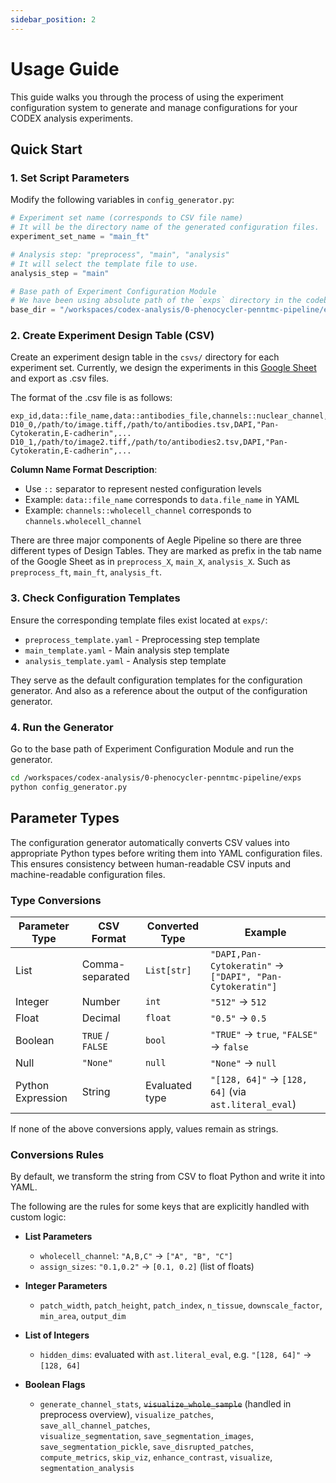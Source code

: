 ```yaml
---
sidebar_position: 2
---
```


# Usage Guide

This guide walks you through the process of using the experiment configuration system to generate and manage configurations for your CODEX analysis experiments.

## Quick Start

### 1. Set Script Parameters

Modify the following variables in `config_generator.py`:

```python
# Experiment set name (corresponds to CSV file name)
# It will be the directory name of the generated configuration files.
experiment_set_name = "main_ft"

# Analysis step: "preprocess", "main", "analysis"
# It will select the template file to use.
analysis_step = "main"

# Base path of Experiment Configuration Module
# We have been using absolute path of the `exps` directory in the codebase.
base_dir = "/workspaces/codex-analysis/0-phenocycler-penntmc-pipeline/exps"
```

### 2. Create Experiment Design Table (CSV)

Create an experiment design table in the `csvs/` directory for each experiment set. Currently, we design the experiments in this [Google Sheet](https://docs.google.com/spreadsheets/d/1JcabHe3aobjeRa4V0mNSmC2rnh5jJ3h4_v0jnX2vkOE/edit?usp=sharing) and export as .csv files.

The format of the .csv file is as follows:

```csv
exp_id,data::file_name,data::antibodies_file,channels::nuclear_channel,channels::wholecell_channel,...
D10_0,/path/to/image.tiff,/path/to/antibodies.tsv,DAPI,"Pan-Cytokeratin,E-cadherin",...
D10_1,/path/to/image2.tiff,/path/to/antibodies2.tsv,DAPI,"Pan-Cytokeratin,E-cadherin",...
```

**Column Name Format Description**:
- Use `::` separator to represent nested configuration levels
- Example: `data::file_name` corresponds to `data.file_name` in YAML
- Example: `channels::wholecell_channel` corresponds to `channels.wholecell_channel`

There are three major components of Aegle Pipeline so there are three different types of Design Tables. They are marked as prefix in the tab name of the Google Sheet as in `preprocess_X`, `main_X`, `analysis_X`. Such as `preprocess_ft`, `main_ft`, `analysis_ft`.

### 3. Check Configuration Templates

Ensure the corresponding template files exist located at `exps/`:
- `preprocess_template.yaml` - Preprocessing step template
- `main_template.yaml` - Main analysis step template  
- `analysis_template.yaml` - Analysis step template

They serve as the default configuration templates for the configuration generator. And also as a reference about the output of the configuration generator.

### 4. Run the Generator
Go to the base path of Experiment Configuration Module and run the generator.
```bash
cd /workspaces/codex-analysis/0-phenocycler-penntmc-pipeline/exps
python config_generator.py
```

## Parameter Types

The configuration generator automatically converts CSV values into appropriate Python types before writing them into YAML configuration files. This ensures consistency between human-readable CSV inputs and machine-readable configuration files.

### Type Conversions

| Parameter Type | CSV Format        | Converted Type | Example |
|----------------|-------------------|----------------|---------|
| List           | Comma-separated   | `List[str]`    | `"DAPI,Pan-Cytokeratin"` → `["DAPI", "Pan-Cytokeratin"]` |
| Integer        | Number            | `int`          | `"512"` → `512` |
| Float          | Decimal           | `float`        | `"0.5"` → `0.5` |
| Boolean        | `TRUE` / `FALSE`  | `bool`         | `"TRUE"` → `true`, `"FALSE"` → `false` |
| Null           | `"None"`          | `null`         | `"None"` → `null` |
| Python Expression | String         | Evaluated type | `"[128, 64]"` → `[128, 64]` (via `ast.literal_eval`) |

If none of the above conversions apply, values remain as strings.

### Conversions Rules
By default, we transform the string from CSV to float Python and write it into YAML.

The following are the rules for some keys that are explicitly handled with custom logic:

- **List Parameters**  
  - `wholecell_channel`: `"A,B,C"` → `["A", "B", "C"]`  
  - `assign_sizes`: `"0.1,0.2"` → `[0.1, 0.2]` (list of floats)  

- **Integer Parameters**  
  - `patch_width`, `patch_height`, `patch_index`, `n_tissue`, `downscale_factor`, `min_area`, `output_dim`  

- **List of Integers**  
  - `hidden_dims`: evaluated with `ast.literal_eval`, e.g. `"[128, 64]"` → `[128, 64]`  

- **Boolean Flags**  
  - `generate_channel_stats`, ~~`visualize_whole_sample`~~ (handled in preprocess overview), `visualize_patches`, `save_all_channel_patches`,  
    `visualize_segmentation`, `save_segmentation_images`, `save_segmentation_pickle`, `save_disrupted_patches`,  
    `compute_metrics`, `skip_viz`, `enhance_contrast`, `visualize`, `segmentation_analysis`  


